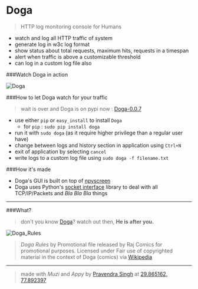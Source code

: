 Doga
====

> HTTP log monitoring console for Humans

* watch and log all HTTP traffic of system
* generate log in w3c log format
* show status about total requests, maximum hits, requests in a timespan
* alert when traffic is above a customizable threshold
* can log in a custom log file also


###Watch Doga in action

![Doga](https://raw.githubusercontent.com/pravj/Doga/master/docs/Doga.png)

###How to let Doga watch for your traffic

> wait is over and Doga is on pypi now : [Doga-0.0.7](https://pypi.python.org/pypi/Doga)

* use either `pip` or `easy_install` to install `Doga`
  * for `pip` : `sudo pip install doga`
* run it with `sudo doga` (as it require higher privilege than a regular user have)
* change between logs and history section in application using `Ctrl+N`
* exit of application by selecting `cancel`
* write logs to a custom log file using `sudo doga -f filename.txt`

###How it's made

* Doga's GUI is built on top of [npyscreen](https://pypi.python.org/pypi/npyscreen)
* Doga uses Python's [socket interface](https://docs.python.org/2/library/socket.html) library to deal with all TCP/IP/Packets and *Bla Bla Bla* things

---

###What?

> don't you know [Doga](http://en.wikipedia.org/wiki/Doga_(comics))? watch out then, **He is after you.**

![Doga_Rules](https://raw.githubusercontent.com/pravj/Doga/master/docs/Doga_Rules.jpg)

> *Doga Rules* by Promotional file released by Raj Comics for promotional purposes.
> Licensed under Fair use of copyrighted material in the context of Doga (comics) via [Wikipedia](http://en.wikipedia.org/wiki/File:Doga_Rules.jpg#mediaviewer/File:Doga_Rules.jpg)

---
> made with *Muzi* and *Appy* by [Pravendra Singh](https://pravj.github.io) at [29.865162, 77.892397](https://www.google.co.in/maps/place/29°51'54.6"N+77°53'32.6"E/@29.8651615,77.892397,2727)
